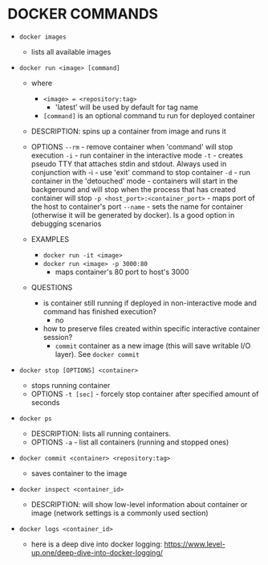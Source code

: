 # DOCKER COMMANDS
- `docker images`
    - lists all available images

- `docker run <image> [command]`
    - where
        - `<image> = <repository:tag>`
            - 'latest' will be used by default for tag name
        - `[command]` is an optional command tu run for deployed container
    - DESCRIPTION: spins up a container from image and runs it
    - OPTIONS
        `--rm` - remove container when 'command' will stop execution
        `-i` - run container in the interactive mode
        `-t` - creates pseudo TTY that attaches stdin and stdout. Always used in conjunction with -i
            - use 'exit' command to stop container
        `-d` - run container in the 'detouched' mode
            - containers will start in the backgeround and will stop when the process that has created container will stop
        `-p <host_port>:<container_port>` - maps port of the host to container's port
        `--name` - sets the name for container (otherwise it will be generated by docker). Is a good option in debugging scenarios
    - EXAMPLES
        - `docker run -it <image>`
        - `docker run <image> -p 3000:80`
            - maps container's 80 port to host's 3000

    - QUESTIONS
        - is container still running if deployed in non-interactive mode and command has finished execution?
            - no
        - how to preserve files created within specific interactive container session?
            - `commit` container as a new image (this will save writable I/O layer). See `docker commit`

- `docker stop [OPTIONS] <container>`
    - stops running container
    - OPTIONS
        `-t [sec]` - forcely stop container after specified amount of seconds

- `docker ps`
    - DESCRIPTION: lists all running containers.
    - OPTIONS
        `-a` - list all containers (running and  stopped ones)

- `docker commit <container> <repository:tag>`
    - saves container to the image

- `docker inspect <container_id>`
    - DESCRIPTION: will show low-level information about container or image (network settings is a commonly used section)

- `docker logs <container_id>`
    - here is a deep dive into docker logging: https://www.level-up.one/deep-dive-into-docker-logging/
